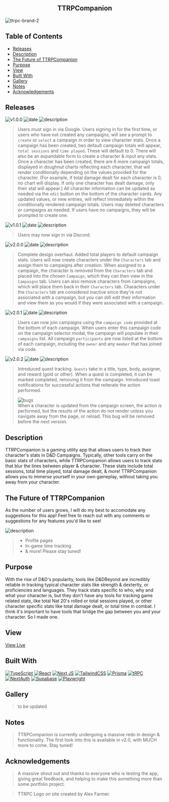 <h2 align="center"> TTRPCompanion </h2>

![ttrpc-brand-2](https://github.com/knlrvr/ttrpg-char-stats-v2/assets/91632194/d567f93b-5135-47a8-a6f9-eba00e26fc58)


## Table of Contents
- [Releases](#releases)
- [Description](#description)
- [The Future of TTRPCompanion](#the-future-of-ttrpcompanion)
- [Purpose](#purpose)
- [View](#view)
- [Built With](#built-with)
- [Gallery](#gallery)
- [Notes](#notes)
- [Acknowledgements](#acknowledgements)

<a name="releases"></a>
## Releases
![v1.0.0](https://img.shields.io/badge/version-1.0.0-38bdf8) ![date](https://img.shields.io/badge/Aug_7_2023-informational) ![description](https://img.shields.io/badge/Initial_Release_+_How_To_Use-grey)
> Users must sign in via Google. Users signing in for the first time, or users who have not created any campaigns, will see a prompt to `create` or `select` a campaign in order to view character stats. Once a campaign has been created, two default campaign totals will appear, `total sessions` and `time played`. These will default to 0. There will also be an expandable form to create a character & input any stats. Once a character has been created, there are 6 more campaign totals, displayed in doughnut charts reflecting each character, that will render conditionally depending on the values provided for the character. (For example, if total damage dealt for each character is 0, no chart will display. If only one character has dealt damage, only their stat will appear.) All character information can be updated as needed via the `edit` button on the bottom of the character cards. Any updated values, or new entries, will reflect immediately within the conditionally rendered campaign totals. Users may deleted characters or campaigns as needed. If users have no campaigns, they will be prompted to create one. 

![v1.0.1](https://img.shields.io/badge/version-1.0.1-success) ![date](https://img.shields.io/badge/Aug_29_2023-informational) ![description](https://img.shields.io/badge/Login_Updates-grey)
> Users may now sign in via Discord.

![v2.0.0](https://img.shields.io/badge/version-2.0.0-fb923c) ![date](https://img.shields.io/badge/Sep_14_2023-informational) ![description](https://img.shields.io/badge/App_Overhaul_&_Function_Updates-grey)
> Complete design overhaul. Added total players to default campaign stats. Users will now create characters under the `Characters` tab and assign them to campaigns after creation. When assigned to a campaign, the character is removed from the `Characters` tab and placed into the chosen `Campaign`, which they can then view in the `Campaigns` tab. Users can also remove characters from campaigns, which will place them back in their `Characters` tab. Characters under the `Characters` tab are considered inactive since they're not associated with a campaign, but you can still edit their information and view them as you would if they were associated with a campaign.

![v2.0.1](https://img.shields.io/badge/version-2.0.1-0d9488) ![date](https://img.shields.io/badge/Sep_19_2023-informational) ![description](https://img.shields.io/badge/UI_Updates-grey)
> Users can now join campaigns using the `campaign code` provided at the bottom of each campaign. When users enter this campaign code on the campaign selector modal, the campaign will populate in their `campaigns` list. All campaign `participants` are now listed at the bottom of each campaign, including the `owner` and any `member` that has joined via code.

![v2.0.2](https://img.shields.io/badge/version-2.0.2-facc15) ![date](https://img.shields.io/badge/Sep_20_2023-informational) ![description](https://img.shields.io/badge/Function_Updates-grey)
> Introduced quest tracking. `Quests` take in a title, type, body, assigner, and reward (gold or other). When a quest is completed, it can be marked completed, removing it from the campaign. Introduced toast notifications for successful actions that reiterate the action performed.
> 
> ![bugs](https://img.shields.io/badge/Bugs-grey)  
> When a character is updated from the campaign screen, the action *is* performed, but the results of the action do not render unless you navigate away from the page, or reload. This bug *will* be removed before the next version. 


<a name="description"></a>
## Description
TTRPCompanion is a gaming utility app that allows users to track their character's stats in D&D Campaigns. Typically, other tools carry on the basic stats of characters, while TTRPCompanion allows users to track stats that blur the lines between player & character. These stats include total sessions, total time played, total damage dealt, & more! TTRPCompanion allows you to immerse yourself in your own gameplay, without taking you away from your character.


<a name="the-future-of-ttrpcompanion"></a>
## The Future of TTRPCompanion
As the number of users grows, I will do my best to accomodate any suggestions for this app! Feel free to reach out with any comments or suggestions for any features you'd like to see! 

![description](https://img.shields.io/badge/Upcoming_Features-grey)
> - Profile pages
> - In-game time tracking
> - & more! Please stay tuned! 


<a name="purpose"></a>
## Purpose
With the rise of D&D's popularity, tools like D&DBeyond are incredibly reliable in tracking typical character stats like strength & dexterity, or proficiencies and languages. They track stats specific to who, why and what your character is, but they don't have any tools for tracking game related stats, like total Nat 20's rolled or total sessions played, or other character specific stats like total damage dealt, or total time in combat. I think it's important to have tools that bridge the gap between you and your character. So I made one. 


<a name="view"></a>
## View
[View Live](https://ttrpcompanion.vercel.app/)


<a name="built-with"></a>
## Built With
[![TypeScript](https://img.shields.io/badge/typescript-%23007ACC.svg?style=for-the-badge&logo=typescript&logoColor=white)](https://www.typescriptlang.org/) [![React](https://img.shields.io/badge/react-%2320232a.svg?style=for-the-badge&logo=react&logoColor=%2361DAFB)](https://react.dev/) [![Next JS](https://img.shields.io/badge/Next-black?style=for-the-badge&logo=next.js&logoColor=white)](https://nextjs.org/) [![TailwindCSS](https://img.shields.io/badge/tailwindcss-%2338B2AC.svg?style=for-the-badge&logo=tailwind-css&logoColor=white)](https://tailwindcss.com/docs/installation) [![Prisma](https://img.shields.io/badge/Prisma-3982CE?style=for-the-badge&logo=Prisma&logoColor=white)](https://www.prisma.io/) [![tRPC](https://img.shields.io/badge/trpc-blue.svg?style=for-the-badge&logoColor=white)](https://trpc.io/docs/quickstart) [![NextAuth](https://img.shields.io/badge/NextAuth-black.svg?style=for-the-badge&logoColor=white)](https://next-auth.js.org/) [![Supabase](https://img.shields.io/badge/Supabase-3ECF8E?style=for-the-badge&logo=supabase&logoColor=white)](https://supabase.com/) [![Playwright](https://img.shields.io/badge/Playwright-45ba4b?style=for-the-badge&logo=Playwright&logoColor=white)](https://playwright.dev/docs/intro)


<a name="gallery"></a>
## Gallery
> to be updated
>

<a name="notes"></a>
## Notes
> TTRPCompanion is currently undergoing a massive redo in design & functionality. The first look into this is available in v2.0, with MUCH more to come. Stay tuned!

<a name="acknowledgements"></a>
## Acknowledgements
> A massive shout out and thanks to everyone who is testing the app, giving great feedback, and helping to make this something more than some portfolio project. 

> TTRPC Logo on site created by Alex Farmer. 
